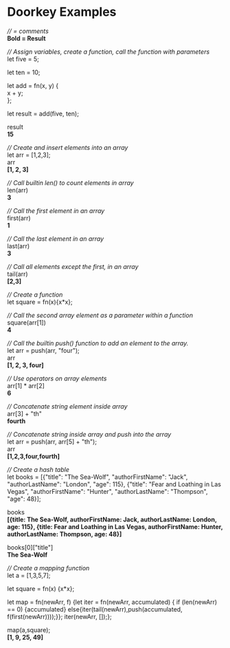 # Doorkey Examples  
  
*// = comments*  
**Bold = Result**  
  
*// Assign variables, create a function, call the function with parameters*  
let five = 5;  
  
let ten = 10;  
  
let add = fn(x, y) {  
  x + y;  
};  
  
let result = add(five, ten);  
  
result  
**15**  
  
*// Create and insert elements into an array*  
let arr = [1,2,3];  
arr  
**[1, 2, 3]**  
  
*// Call builtin len() to count elements in array*  
len(arr)  
**3**  
  
*// Call the first element in an array*  
first(arr)  
**1**  
  
*// Call the last element in an array*  
last(arr)  
**3**  
  
*// Call all elements except the first, in an array*  
tail(arr)  
**[2,3]**  
  
*// Create a function*  
let square = fn(x){x*x};  
  
*// Call the second array element as a parameter within a function*  
square(arr[1])  
**4**  
  
*// Call the builtin push() function to add an element to the array.*  
let arr = push(arr, "four");  
arr  
**[1, 2, 3, four]**  
  
*// Use operators on array elements*  
arr[1] * arr[2]  
**6**  
  
*// Concatenate string element inside array*  
arr[3] + "th"  
**fourth**  
  
*// Concatenate string inside array and push into the array*  
let arr = push(arr, arr[5] + "th");  
arr  
**[1,2,3,four,fourth]**  
  
*// Create a hash table*  
let books = [{"title": "The Sea-Wolf", "authorFirstName": "Jack", "authorLastName": "London", "age": 115}, {"title": "Fear and Loathing in Las Vegas", "authorFirstName": "Hunter", "authorLastName": "Thompson", "age": 48}];  
  
books  
**[{title: The Sea-Wolf, authorFirstName: Jack, authorLastName: London, age: 115}, {title: Fear and Loathing in Las Vegas, authorFirstName: Hunter, authorLastName: Thompson, age: 48}]**  
  
books[0]["title"]  
**The Sea-Wolf**  
  
*// Create a mapping function*  
let a = [1,3,5,7];  
  
let square = fn(x) {x*x};  
  
let map = fn(newArr, f) {let iter = fn(newArr, accumulated) { if (len(newArr) == 0) {accumulated} else{iter(tail(newArr),push(accumulated, f(first(newArr))));}}; iter(newArr, []);};  
  
map(a,square);  
**[1, 9, 25, 49]**  
